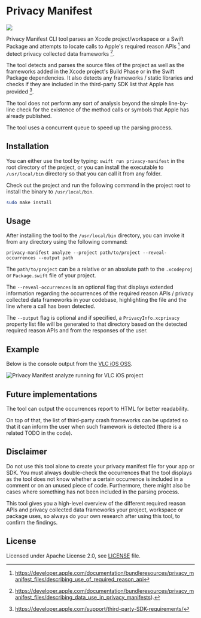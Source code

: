 # Privacy Manifest

<p align="left">
<img src="https://img.shields.io/badge/macOS_v13%2B-_?style=flat&logo=apple&label=platform">
</p>

Privacy Manifest CLI tool parses an Xcode project/workspace or a Swift Package
and attempts to locate calls to Apple's required reason APIs [^1] and detect
privacy collected data frameworks [^2].

The tool detects and parses the source files of the project as well as the
frameworks added in the Xcode project's Build Phase or in the Swift Package
dependencies. It also detects any frameworks / static libraries and checks if
they are included in the third-party SDK list that Apple has provided [^3].

The tool does not perform any sort of analysis beyond the simple
line-by-line check for the existence of the method calls or symbols that
Apple has already published.

The tool uses a concurrent queue to speed up the parsing process.

## Installation

You can either use the tool by typing: `swift run privacy-manifest` in the root
directory of the project, or you can install the executable to `/usr/local/bin`
directory so that you can call it from any folder.

Check out the project and run the following command in the project root 
to install the binary to `/usr/local/bin`.

```sh
sudo make install
```


## Usage

After installing the tool to the `/usr/local/bin` directory, you can invoke it
from any directory using the following command:

```
privacy-manifest analyze --project path/to/project --reveal-occurrences --output path
```

The `path/to/project` can be a relative or an absolute path to the `.xcodeproj`
or `Package.swift` file of your project.

The `--reveal-occurrences` is an optional flag that displays extended information
regarding the occurrences of the required reason APIs / privacy collected data
frameworks in your codebase, highlighting the file and the line where a call has
been detected.

The `--output` flag is optional and if specified, a `PrivacyInfo.xcprivacy`
property list file will be generated to that directory based on the detected
required reason APIs and from the responses of the user.

## Example

Below is the console output from the [VLC iOS OSS](https://github.com/videolan/vlc-ios).

![Privacy Manifest analyze running for VLC iOS project](https://raw.githubusercontent.com/stelabouras/privacy-manifest/main/.github/privacymanifest-vlc.gif)

## Future implementations

The tool can output the occurrences report to HTML for better readability.

On top of that, the list of third-party crash frameworks can be updated so that
it can inform the user when such framework is detected (there is a related TODO
in the code).

## Disclaimer

Do not use this tool alone to create your privacy manifest file for your app or
SDK. You must always double-check the occurrences that the tool displays as the
tool does not know whether a certain occurrence is included in a comment or on
an unused piece of code. Furthermore, there might also be cases where something
has not been included in the parsing process.

This tool gives you a high-level overview of the different required reason APIs
and privacy collected data frameworks your project, workspace or package uses,
so always do your own research after using this tool, to confirm the findings.

## License

Licensed under Apache License 2.0, see [LICENSE](LICENSE) file.

[^1]: https://developer.apple.com/documentation/bundleresources/privacy_manifest_files/describing_use_of_required_reason_api
[^2]: https://developer.apple.com/documentation/bundleresources/privacy_manifest_files/describing_data_use_in_privacy_manifests).
[^3]: https://developer.apple.com/support/third-party-SDK-requirements/
